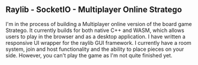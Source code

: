 ## Raylib - SocketIO - Multiplayer Online Stratego

I'm in the process of building a Multiplayer online version of the board game Stratego. It currently builds for both native C++ and WASM, which allows users to play in the browser and as a desktop application. 
I have written a responsive UI wrapper for the raylib GUI framework. I currently have a room system, join and host functionality and the ability to place pieces on your side. However, you can't play the game as I'm not quite finished yet. 
